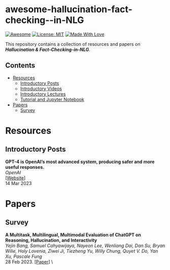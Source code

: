 # awesome-hallucination-fact-checking--in-NLG
[![Awesome](https://cdn.rawgit.com/sindresorhus/awesome/d7305f38d29fed78fa85652e3a63e154dd8e8829/media/badge.svg)](https://github.com/hee9joon/Awesome-Diffusion-Models) 
[![License: MIT](https://img.shields.io/badge/License-MIT-green.svg)](https://opensource.org/licenses/MIT)
[![Made With Love](https://img.shields.io/badge/Made%20With-Love-red.svg)](https://github.com/chetanraj/awesome-github-badges)

This repository contains a collection of resources and papers on ***Hallucination & Fact-Checking-in-NLG***.

## Contents
- [Resources](#resources)
  - [Introductory Posts](#introductory-posts)
  - [Introductory Videos](#introductory-videos)
  - [Introductory Lectures](#introductory-lectures)
  - [Tutorial and Jupyter Notebook](#tutorial-and-jupyter-notebook)
- [Papers](#papers)
  - [Survey](#survey)


# Resources
## Introductory Posts
**GPT-4 is OpenAI’s most advanced system, producing safer and more useful responses.** \
*OpenAI* \
[[Website](https://openai.com/product/gpt-4)] \
14 Mar 2023

# Papers

## Survey

**A Multitask, Multilingual, Multimodal Evaluation of ChatGPT on Reasoning, Hallucination, and Interactivity** \
*Yejin Bang, Samuel Cahyawijaya, Nayeon Lee, Wenliang Dai, Dan Su, Bryan Wilie, Holy Lovenia, Ziwei Ji, Tiezheng Yu, Willy Chung, Quyet V. Do, Yan Xu, Pascale Fung* \
28 Feb 2023. [[Paper](https://arxiv.org/abs/2302.04023)] \

